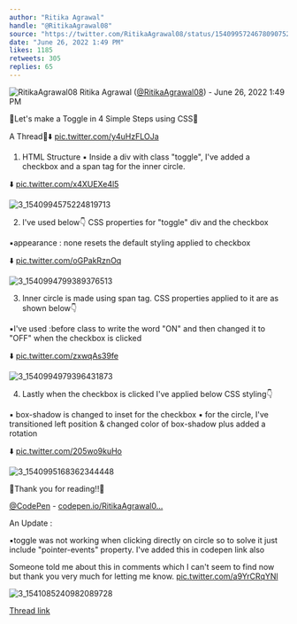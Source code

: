 ```yaml
---
author: "Ritika Agrawal"
handle: "@RitikaAgrawal08"
source: "https://twitter.com/RitikaAgrawal08/status/1540995724678090752"
date: "June 26, 2022 1:49 PM"
likes: 1185
retweets: 305
replies: 65
---
```

![RitikaAgrawal08](https://pbs.twimg.com/profile_images/1536045260253515776/BNiSS_c1_normal.jpg)
Ritika Agrawal ([@RitikaAgrawal08](https://twitter.com/RitikaAgrawal08)) - June 26, 2022 1:49 PM

🔸Let's make a Toggle in 4 Simple Steps using CSS🔸

A Thread🧵⬇️ [pic.twitter.com/y4uHzFLOJa](https://twitter.com/RitikaAgrawal08/status/1540995724678090752/video/1)

1. HTML Structure
▪️ Inside a div with class "toggle", I've  added a checkbox and a span tag for the inner circle.

⬇️ [pic.twitter.com/x4XUEXe4l5](https://twitter.com/RitikaAgrawal08/status/1540995730269011968/photo/1)

![3_1540994575224819713](https://pbs.twimg.com/media/FWK2ZtEUUAEUXYA.jpg)

2. I've used below👇 CSS properties for "toggle" div and the checkbox 

▪️appearance : none resets the default styling applied to checkbox

⬇️ [pic.twitter.com/oGPakRznOq](https://twitter.com/RitikaAgrawal08/status/1540995735222530048/photo/1)

![3_1540994799389376513](https://pbs.twimg.com/media/FWK2mwJUAAECDQv.jpg)

3. Inner circle is made using span tag. CSS properties applied to it are as shown below👇

▪️I've used :before class to write the word "ON" and then changed it to "OFF" when the checkbox is clicked

⬇️ [pic.twitter.com/zxwqAs39fe](https://twitter.com/RitikaAgrawal08/status/1540995740171771905/photo/1)

![3_1540994979396431873](https://pbs.twimg.com/media/FWK2xOuVsAEwbrB.jpg)

4. Lastly when the checkbox is clicked I've applied below CSS styling👇

▪️ box-shadow is changed to inset for the checkbox
▪️ for the circle, I've transitioned left position & changed color of box-shadow plus added a rotation

⬇️ [pic.twitter.com/205wo9kuHo](https://twitter.com/RitikaAgrawal08/status/1540995745427456002/photo/1)

![3_1540995168362344448](https://pbs.twimg.com/media/FWK28OrUsAARJib.jpg)

🔸Thank you for reading!!🔸

[@CodePen](https://twitter.com/CodePen) - [codepen.io/RitikaAgrawal0…](https://codepen.io/RitikaAgrawal08/full/wvedrYj)

An Update :

▪️toggle was not working when clicking directly on circle so to solve it just include "pointer-events" property. I've added this in codepen link also

Someone told me about this in comments which I can't seem to find now but thank you very much for letting me know. [pic.twitter.com/a9YrCRqYNl](https://twitter.com/RitikaAgrawal08/status/1541086376187138051/photo/1)

![3_1541085240982089728](https://pbs.twimg.com/media/FWMI3JVVsAA3q64.png)

[Thread link](https://twitter.com/RitikaAgrawal08/status/1540995724678090752)